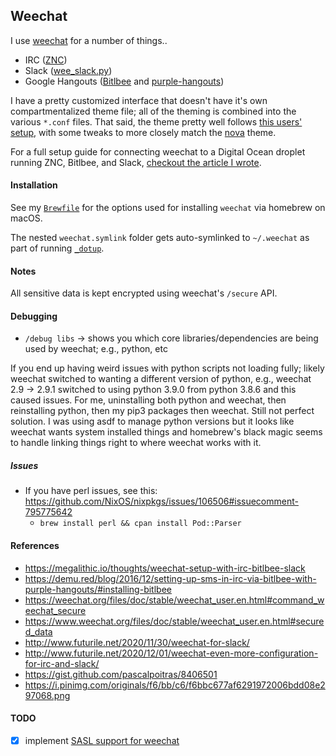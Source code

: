 ## Weechat

I use [weechat](https://weechat.org/) for a number of things..

- IRC ([ZNC](https://wiki.znc.in/ZNC))
- Slack ([wee_slack.py](https://github.com/wee-slack/wee-slack))
- Google Hangouts ([Bitlbee](https://www.bitlbee.org/) and [purple-hangouts](https://bitbucket.org/EionRobb/purple-hangouts/overview))

I have a pretty customized interface that doesn't have it's own compartmentalized theme file; all of the theming is combined into the various `*.conf` files. That said, the theme pretty well follows [this users' setup](https://gist.github.com/pascalpoitras/8406501), with some tweaks to more closely match the [nova](https://trevordmiller.com/projects/nova) theme.

For a full setup guide for connecting weechat to a Digital Ocean droplet running ZNC, Bitlbee, and Slack, [checkout the article I wrote](https://megalithic.io/thoughts/weechat-setup-with-irc-bitlbee-slack).

#### Installation

See my [`Brewfile`](https://github.com/megalithic/dotfiles/blob/master/homebrew/Brewfile)
for the options used for installing `weechat` via homebrew on macOS.

The nested `weechat.symlink` folder gets auto-symlinked to `~/.weechat` as part
of running [`_dotup`](https://github.com/megalithic/dotfiles/blob/master/bin/_dotup).

#### Notes

All sensitive data is kept encrypted using weechat's `/secure` API.

#### Debugging

- `/debug libs` -> shows you which core libraries/dependencies are being used by
  weechat; e.g., python, etc

If you end up having weird issues with python scripts not loading fully; likely
weechat switched to wanting a different version of python, e.g., weechat 2.9 -> 2.9.1
switched to using python 3.9.0 from python 3.8.6 and this caused issues. For me,
uninstalling both python and weechat, then reinstalling python, then my pip3 packages
then weechat. Still not perfect solution. I was using asdf to manage python versions
but it looks like weechat wants system installed things and homebrew's black
magic seems to handle linking things right to where weechat works with it.

##### Issues

- If you have perl issues, see this: https://github.com/NixOS/nixpkgs/issues/106506#issuecomment-795775642
  - `brew install perl && cpan install Pod::Parser`

#### References

- https://megalithic.io/thoughts/weechat-setup-with-irc-bitlbee-slack
- https://demu.red/blog/2016/12/setting-up-sms-in-irc-via-bitlbee-with-purple-hangouts/#installing-bitlbee
- https://weechat.org/files/doc/stable/weechat_user.en.html#command_weechat_secure
- https://www.weechat.org/files/doc/stable/weechat_user.en.html#secured_data
- http://www.futurile.net/2020/11/30/weechat-for-slack/
- http://www.futurile.net/2020/12/01/weechat-even-more-configuration-for-irc-and-slack/
- https://gist.github.com/pascalpoitras/8406501
- https://i.pinimg.com/originals/f6/bb/c6/f6bbc677af6291972006bdd08e297068.png

#### TODO

- [x] implement [SASL support for weechat](https://freenode.net/kb/answer/weechat)
